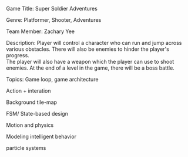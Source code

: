 Game Title: Super Soldier Adventures 

Genre: Platformer, Shooter, Adventures 

Team Member: Zachary Yee


Description:
Player will control a character who can run and jump across various obstacles. 
There will also be enemies to hinder the player's progress.  
The player will also have a weapon which the player can use to shoot enemies. 
At the end of a level in the game, there will be a boss battle.

Topics: 
Game loop, game architecture

Action + interation

Background tile-map 

FSM/ State-based design

Motion and physics

Modeling intelligent behavior

particle systems


